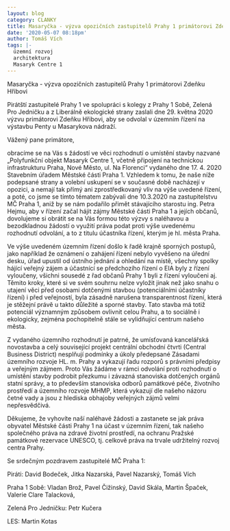 ```yaml
---
layout: blog
category: CLANKY
title: Masaryčka - výzva opozičních zastupitelů Prahy 1 primátorovi Zdeňku Hřibovi
date: '2020-05-07 08:18pm'
author: Tomáš Vích
tags: |-
  územní rozvoj
  architektura
  Masaryk Centre 1
---
```

Masaryčka - výzva opozičních zastupitelů Prahy 1
primátorovi Zdeňku Hřibovi

Pirátští zastupitelé Prahy 1 ve spolupráci s kolegy z Prahy 1 Sobě, Zelená Pro Jedničku a z Liberálně ekologické strany zaslali dne 29. května 2020 výzvu primátorovi Zdeňku Hřibovi, aby se odvolal v územním řízení na výstavbu Penty u Masarykova nádraží.  

Vážený pane primátore,

obracíme se na Vás s žádostí ve věci rozhodnutí o umístění stavby nazvané „Polyfunkční objekt Masaryk Centre 1, včetně připojení na technickou infrastrukturu Praha, Nové Město, ul. Na Florenci“ vydaného dne 17. 4. 2020 Stavebním úřadem Městské části Praha 1. Vzhledem k tomu, že naše níže podepsané strany a volební uskupení se v současné době nacházejí v opozici, a nemají tak přímý ani zprostředkovaný vliv na výše uvedené řízení, a poté, co jsme se tímto tématem zabývali dne 10.3.2020 na zastupitelstvu MČ Praha 1, aniž by se nám podařilo přimět stávajícího starostu ing. Petra Hejmu, aby v řízení začal hájit zájmy Městské části Praha 1 a jejích občanů, dovolujeme si obrátit se na Vás formou této výzvy s naléhavou a bezodkladnou žádostí o využití práva podat proti výše uvedenému rozhodnutí odvolání, a to z titulu účastníka řízení, kterým je hl. města Praha.

Ve výše uvedeném územním řízení došlo k řadě krajně sporných postupů, jako například že oznámení o zahájení řízení nebylo vyvěšeno na úřední desku, úřad upustil od ústního jednání a ohledání na místě, všechny spolky hájící veřejný zájem a účastnící se předchozího řízení o EIA byly z řízení vyloučeny, všichni sousedé z řad občanů Prahy 1 byli z řízení vyloučeni aj. Těmito kroky, které si ve svém souhrnu nelze vyložit jinak než jako snahu o utajení věci před osobami dotčenými stavbou (potenciálními účastníky řízení) i před veřejností, byla zásadně narušena transparentnost řízení, která je stěžejní právě u takto důležité a sporné stavby. Tato stavba má totiž potenciál významným způsobem ovlivnit celou Prahu, a to sociálně i ekologicky, zejména pochopitelně stále se vylidňující centrum našeho města.

Z vydaného územního rozhodnutí je patrné, že umísťovaná kancelářská novostavba a celý související projekt centrální obchodní čtvrti (Central Business District) nesplňují podmínky a úkoly předepsané Zásadami územního rozvoje HL. m. Prahy a vykazují řadu rozporů s právními předpisy a veřejným zájmem. Proto Vás žádáme v rámci odvolání proti rozhodnutí o umístění stavby podrobit přezkumu i závazná stanoviska dotčených orgánů statní správy, a to především stanoviska odborů památkové péče, životního prostředí a územního rozvoje MHMP, která vykazují dle našeho názoru četné vady a jsou z hlediska obhajoby veřejných zájmů velmi nepřesvědčivá.

Děkujeme, že vyhovíte naší naléhavé žádosti a zastanete se jak práva obyvatel Městské části Prahy 1 na účast v územním řízení, tak našeho společného práva na zdravé životní prostředí, na ochranu Pražské památkové rezervace UNESCO, tj. celkově práva na trvale udržitelný rozvoj centra Prahy.

Se srdečným pozdravem zastupitelé MČ Praha 1:

Piráti: David Bodeček, Jitka Nazarská, Pavel Nazarský, Tomáš Vích

Praha 1 Sobě: Vladan Brož, Pavel Čižinský, David Skála, Martin Špaček, Valerie Clare Talacková,

Zelená Pro Jedničku: Petr Kučera

LES: Martin Kotas
